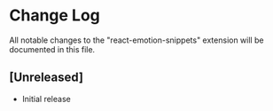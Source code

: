 # Change Log

All notable changes to the "react-emotion-snippets" extension will be documented in this file.

## [Unreleased]

- Initial release